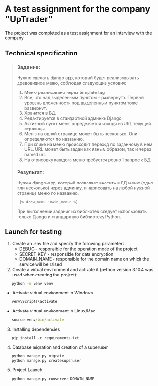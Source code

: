 # A test assignment for the company "UpTrader" 
The project was completed as a test assignment for an interview with the company

## Technical specification
> ### Задание:
> Нужно сделать django app, который будет реализовывать древовидное меню, соблюдая следующие условия:
> 1. Меню реализовано через template tag
> 2. Все, что над выделенным пунктом - развернуто. Первый уровень вложенности под выделенным пунктом тоже развернут.
> 3. Хранится в БД.
> 4. Редактируется в стандартной админке Django
> 5. Активный пункт меню определяется исходя из URL текущей страницы
> 6. Меню на одной странице может быть несколько. Они определяются по названию.
> 7. При клике на меню происходит переход по заданному в нем URL. URL может быть задан как явным образом, так и через named url.
> 8. На отрисовку каждого меню требуется ровно 1 запрос к БД
> 
> ### Результат:
> Нужен django-app, который позволяет вносить в БД меню (одно или несколько) через админку, и нарисовать на любой нужной странице меню по названию.
> ```html
>  {% draw_menu 'main_menu' %}
> ```
> При выполнении задания из библиотек следует использовать только Django и стандартную библиотеку Python.


## Launch for testing
1. Create an .env file and specify the following parameters:
   * DEBUG - responsible for the operation mode of the project
   * SECRET_KEY - responsible for data encryption
   * DOMAIN_NAME - responsible for the domain name on which the service will be raised
2. Create a virtual environment and activate it (python version 3.10.4 was used when creating the project):
```cmd
   python -m venv venv
```
   * Activate virtual environment in Windows
```cmd
   venv\Scripts\activate
```
   * Activate virtual environment in Linux/Mac
```cmd
   source venv/bin/activate
```
3. Installing dependencies
```pip
   pip install -r requirements.txt
```
4. Database migration and creation of a superuser
```cmd
   python manage.py migrate
   python manage.py createsuperuser
```
5. Project Launch
```cmd
   python manage.py runserver DOMAIN_NAME
```